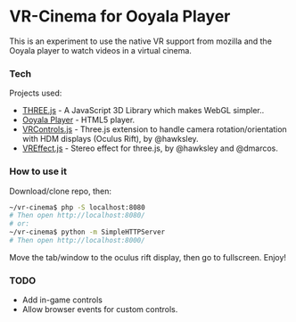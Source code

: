 # VR-Cinema for Ooyala Player

This is an experiment to use the native VR support from mozilla and the Ooyala player to watch videos in a virtual cinema.

### Tech

Projects used:

* [THREE.js](http://threejs.org/) - A JavaScript 3D Library which makes WebGL simpler..
* [Ooyala Player](http://ooyala.com/) - HTML5 player.
* [VRControls.js](https://github.com/dmarcos) - Three.js extension to handle camera rotation/orientation with HDM displays (Oculus Rift), by @hawksley.
* [VREffect.js](https://github.com/dmarcos) - Stereo effect for three.js, by @hawksley and @dmarcos.

### How to use it

Download/clone repo, then:
```sh
~/vr-cinema$ php -S localhost:8080
# Then open http://localhost:8080/
# or:
~/vr-cinema$ python -m SimpleHTTPServer
# Then open http://localhost:8000/
```

Move the tab/window to the oculus rift display, then go to fullscreen.
Enjoy!

### TODO
* Add in-game controls
* Allow browser events for custom controls.
